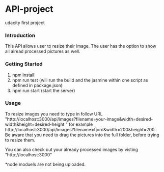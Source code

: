 # API-project
udacity first project

### Introduction
This API allows user to resize their Image. The user has the option to show all alread processed pictures as well.

### Getting Started
1. npm install
2. npm run test (will run the build and the jasmine within one script as defined in package.json)
3. npm run start (start the server)

### Usage
To resize images you need to type in follow URL "http://localhost:3000/api/images?filename=your-image&width=desired-width&height=desired-height
" for example http://localhost:3000/api/images?filename=fjord&width=200&height=200
Be aware that you need to drag the pictures into the full folder, before trying to resize them.

You can also check out your already processed images by visting "http://localhost:3000"

*node moduels are not being uploaded.


